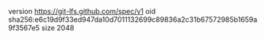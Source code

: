 version https://git-lfs.github.com/spec/v1
oid sha256:e6c19d9f33ed947da10d7011132699c89836a2c31b67572985b1659a9f3567e5
size 2048
